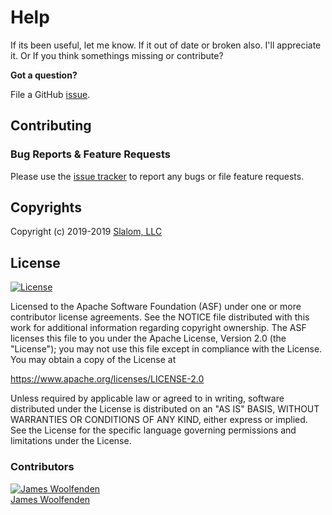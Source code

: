 # Help

If its been useful, let me know. If it out of date or broken also. I'll appreciate it. Or If you think somethings missing or contribute?

**Got a question?**

File a GitHub [issue](https://github.com/JamesWoolfenden/learn-packer-web/issues).

## Contributing

### Bug Reports & Feature Requests

Please use the [issue tracker](https://github.com/JamesWoolfenden/learn-packer-web/issues) to report any bugs or file feature requests.

## Copyrights

Copyright (c) 2019-2019 [Slalom, LLC](https://slalom.com)

## License

[![License](https://img.shields.io/badge/License-Apache%202.0-blue.svg)](https://opensource.org/licenses/Apache-2.0)

Licensed to the Apache Software Foundation (ASF) under one
or more contributor license agreements. See the NOTICE file
distributed with this work for additional information
regarding copyright ownership. The ASF licenses this file
to you under the Apache License, Version 2.0 (the
"License"); you may not use this file except in compliance
with the License. You may obtain a copy of the License at

<https://www.apache.org/licenses/LICENSE-2.0>

Unless required by applicable law or agreed to in writing,
software distributed under the License is distributed on an
"AS IS" BASIS, WITHOUT WARRANTIES OR CONDITIONS OF ANY
KIND, either express or implied. See the License for the
specific language governing permissions and limitations
under the License.

### Contributors

[![James Woolfenden][jameswoolfenden_avatar]][jameswoolfenden_homepage]<br/>[James Woolfenden][jameswoolfenden_homepage]

[jameswoolfenden_homepage]: https://github.com/jameswoolfenden
[jameswoolfenden_avatar]: https://github.com/jameswoolfenden.png?size=150
[logo]: https://gist.githubusercontent.com/JamesWoolfenden/5c457434351e9fe732ca22b78fdd7d5e/raw/15933294ae2b00f5dba6557d2be88f4b4da21201/slalom-logo.png
[website]: https://slalom.com
[github]: https://github.com/jameswoolfenden
[linkedin]: https://www.linkedin.com/company/slalom-consulting/
[twitter]: https://twitter.com/Slalom
[share_twitter]: https://twitter.com/intent/tweet/?text=https://github.com/JamesWoolfenden/learn-packer-web
[share_linkedin]: https://www.linkedin.com/shareArticle?mini=true&title=github.com/JamesWoolfenden/learn-packer-web
[share_reddit]: https://reddit.com/submit/?url=https://github.com/JamesWoolfenden/learn-packer-web
[share_facebook]: https://facebook.com/sharer/sharer.php?u=https://github.com/JamesWoolfenden/learn-packer-web
[share_email]: mailto:?subject=learn-packer&body=https://github.com/JamesWoolfenden/learn-packer-web
